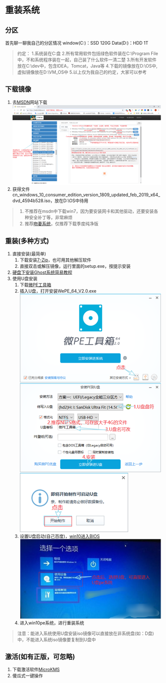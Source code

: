 # 重装系统

## 分区

首先聊一聊我自己的分区情况
window(C:)：SSD 120G
Data(D:)：HDD 1T

>约定：
>1.系统装在C:盘
>2.所有常用软件包括绿色软件装在C:\Program File中，不和系统程序装在一起，自己装了什么软件一清二楚
>3.所有开发软件放在C:\dev中，包含IDEA，Tomcat，Java等
>4.下载的镜像放在D:\OS中,虚拟镜像放在D:\VM_OS中
>5.以上仅为我自己的约定，大家可以参考

## 下载镜像

1. 去[MSDN](https://msdn.itellyou.cn)网站下载
   ![1](img/Snipaste_2019-03-28_13-20-56.png)
2. 获得文件cn_windows_10_consumer_edition_version_1809_updated_feb_2019_x64_dvd_4594b528.iso，放在D:\OS中待用

> 1. 不推荐在msdn中下载win7，因为要安装网卡和其他驱动，还要安装各种安全补丁等，非常麻烦
> 2. 推荐[吻妻系统](http://www.newxitong.com/list/)，仅推荐下载季度纯净版

## 重装(多种方式)

1. 直接安装(最简单)
   1. 下载安装[7-Zip](https://www.7-zip.org/)，也可用其他解压软件
   2. 直接双击或解压镜像，运行里面的setup.exe，按提示安装
2. [硬盘下安装Ghost系统简易教程](https://mp.weixin.qq.com/s/qhNlMjLzwYWXE97JxcpymQ)
3. 使用U盘安装
   1. 下载[微PE工具箱](http://www.wepe.com.cn/download.html)
   2. 插入U盘，打开安装WePE_64_V2.0.exe
   ![2](img/Snipaste_2019-03-28_14-28-53.png)
   ![3](img/Snipaste_2019-03-28_14-39-04.png)
   ![4](img/Snipaste_2019-03-28_14-40-42.png)
   3. 设置U盘启动(自己百度)，[win10进入BIOS](https://jingyan.baidu.com/article/8275fc864d423e46a03cf638.html)
   ![5](img/Snipaste_2019-03-28_15-20-44.png)
   4. 进入win10pe系统，进行重装系统

> 注意：能进入系统使用U盘安装iso镜像可以直接放在非系统盘(如：D盘)中，不能进入系统iso镜像要复制到U盘中

## 激活(如有正版，可忽略)

1. 下载激活软件[MicroKMS](http://www.yishimei.cn/network/319.html)
2. 傻瓜式一键操作